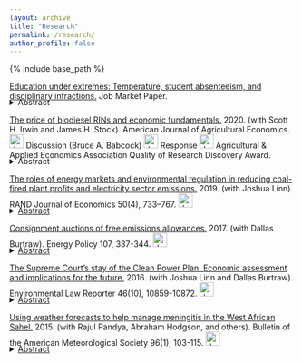 ```yaml
---
layout: archive
title: "Research"
permalink: /research/
author_profile: false
---
```


{% include base_path %}

[Education under extremes: Temperature, student absenteeism, and disciplinary infractions.](https://kristen-mccormack.com/files/mccormack_jmp.pdf) Job Market Paper. 
<details style="margin-top: -20px;">
    <summary>Abstract</summary>
	How does student behavior respond to extreme temperatures and who is most affected? Using daily student-level data from a large urban school district, I estimate the causal effect of temperature on two dimensions of student behavior that are predictive of academic and later life outcomes: school absences and disciplinary referrals. Absenteeism increases in response to both hot and cold conditions, particularly for Black and Hispanic students. Hot conditions also increase the likelihood that a student will receive a disciplinary referral, an effect found only among students attending schools without air conditioning. Results suggest that unequal access to air conditioning may exacerbate racial, ethnic, and socioeconomic disparities in school.
</details>

[The price of biodiesel RINs and economic fundamentals.](https://onlinelibrary.wiley.com/doi/full/10.1002/ajae.12014) 2020. (with Scott H. Irwin and James H. Stock). American Journal of Agricultural Economics. <a href="/files/AJAE_2020.pdf" target="_blank" rel="noopener noreferrer"> <img alt="drawing" src="/images/pdf.png" width="25"></a> Discussion (Bruce A. Babcock) <a href="/files/AJAE_2020_discussion.pdf" target="_blank" rel="noopener noreferrer"> <img alt="drawing" src="/images/pdf.png" width="25"></a> Response <a href="/files/AJAE_2020_response.pdf" target="_blank" rel="noopener noreferrer"> <img alt="drawing" src="/images/pdf.png" width="25"></a>
Agricultural & Applied Economics Association Quality of Research Discovery Award.
<details style="margin-top: -20px;">
    <summary>Abstract</summary>
    The D4 RIN is the tradable compliance certificate for the biomass-based diesel (BBD) mandate in the renewable fuel standard (RFS). Understanding the price dynamics of the D4 RIN is important for understanding the RFS because its price sets a ceiling on the ethanol RIN (D6) and because some observers have suggested that RIN price fluctuations are too large to be explained by economic theory. We use option pricing theory to develop a model of the D4 RIN in terms of its economic fundamentals: the spread between the price of biodiesel and petroleum diesel and the status of the biodiesel blenders’ tax credit. The resulting D4 fundamental price closely tracks actual D4 prices. We conclude that RIN price volatility arises because of the design of the RFS and intrinsic features of the U.S. fuel supply system.
</details>

[The roles of energy markets and environmental regulation in reducing coal-fired plant profits and electricity sector emissions.](https://onlinelibrary.wiley.com/doi/10.1111/1756-2171.12294) 2019. (with Joshua Linn). RAND Journal of Economics 50(4), 733–767. <a href="/files/RAND_2019.pdf" target="_blank" rel="noopener noreferrer"> <img alt="drawing" src="/images/pdf.png" width="25">
<details style="margin-top: -20px;">
    <summary>Abstract</summary>
    Between 2005 and 2015, US electricity sector emissions of nitrogen oxides and sulfur dioxide, which harm human health and the environment, declined by two thirds, and many coal-fired power plants became unprofitable and retired. Intense public controversy has focused on these changes, but the literature has not identified their underlying causes. Using a new electricity sector model of the US eastern interconnection that accurately reproduces unit operation, emissions, and retirement, we find that electricity consumption and natural gas prices account for nearly all the coal plant profitability declines and resulting retirements. Environmental regulations had little effect on these outcomes.
</details>

[Consignment auctions of free emissions allowances.](https://www.sciencedirect.com/science/article/pii/S0301421517302665) 2017. (with Dallas Burtraw). Energy Policy 107, 337-344. <a href="/files/EnergyPolicy_2017.pdf" target="_blank" rel="noopener noreferrer"> <img alt="drawing" src="/images/pdf.png" width="25">
<details style="margin-top: -20px;">
    <summary>Abstract</summary>
    While the initial distribution of emissions allowances is usually thought to be independent of the emissions outcome, free allocation can affect the efficiency and fairness of allowance trading. Inefficiency may result from thin allowance markets, poor price discovery, and regulatory or organizational complexities that hinder the recognition of opportunity costs. Concerns about fairness may result from intransparency in the process of transferring substantial allowance value. We explore the role of consignment auctions in mitigating these concerns. These revenue-neutral auctions return the financial value of allowances to their original holders while revealing prices and directing allowances to their highest-valued use. They also can be used to support a minimum price when allowances are freely distributed, which may facilitate program linkage. Consignment auctions have minimal administrative costs and do not necessarily involve government. Experience indicates that they can play an important role, especially in new markets.
</details>

[The Supreme Court’s stay of the Clean Power Plan: Economic assessment and implications for the future.](https://elr.info/news-analysis/46/10859/supreme-court%E2%80%99s-stay-clean-power-plan-economic-assessment-and-implications-future) 2016. (with Joshua Linn and Dallas Burtraw). Environmental Law Reporter 46(10), 10859-10872. <a href="/files/ELR_2016.pdf" target="_blank" rel="noopener noreferrer"> <img alt="drawing" src="/images/pdf.png" width="25">
<details style="margin-top: -20px;">
    <summary>Abstract</summary>
    The Clean Power Plan (CPP) is expected to play an important role in reducing U.S. greenhouse gas emissions. In February 2016, responding to appeals from some of the affected industries and states, the U.S. Supreme Court issued a stay suspending implementation of the CPP until after the judicial review process. Industry groups stated the CPP will pose large and "irreparable" costs to the coal sector during the period of judicial review. However, modeling suggests that because of prevailing market, technological, and policy trends, the CPP will result in near-zero costs beyond current trends until 2025, in part because of the plan's built-in flexibility. These factors and lessons from option theory suggest the stay is economically unjustifiable based on claims of irreparable economic harm to the coal sector. If implementation of the rule proceeds, current trends imply the stay will have little effect on industry's ability to follow the current compliance schedule.
</details>

[Using weather forecasts to help manage meningitis in the West African Sahel.](https://journals.ametsoc.org/doi/pdf/10.1175/BAMS-D-13-00121.1) 2015. (with Rajul Pandya, Abraham Hodgson, and others). Bulletin of the American Meteorological Society 96(1), 103-115. <a href="/files/BAMS_2015.pdf" target="_blank" rel="noopener noreferrer"> <img alt="drawing" src="/images/pdf.png" width="25">
<details style="margin-top: -20px;">
    <summary>Abstract</summary>
	Understanding and acting on the link between weather and meningitis in the Sahel could help improve vaccine distribution and save lives. People living there know that meningitis epidemics occur in the dry season and end after the start of the rainy season. Integrating and analyzing newly available epidemiological and meteorological data quantified this relationship, showing that that the risk of meningitis epidemics climbed from a background level of 2% to a maximum risk of 25% during the dry season. These data also suggested that, of all meteorological variables, relative humidity has the strongest correlation to cases of meningitis.

	Weather acts alongside a complex set of environmental, social, and economic drivers, and a complementary investigation of local and regional knowledge, attitudes, and practices suggested several additional interventions to manage meningitis. These include improved awareness of early meningitis symptoms and vaccinations for farmworkers who migrate seasonally. An economic survey showed that the cost of a single case of meningitis is 3 times the average annual household income, underscoring the need for improved vaccination strategy.

	Using these insights, meteorologists and public health workers developed a tool to guide vaccination decisions. Iterative development allowed a multinational team of public health officials to use the tool while guiding its refinement and directed research toward maximum practical use. That meant focusing on predicting areas where high humidity would naturally end epidemics so vaccines could be moved elsewhere. Using this tool and this approach could have prevented an estimated 24,000 cases of meningitis over a 3-yr period.
</details>